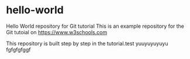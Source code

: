 # hello-world
Hello World repository for Git tutorial
This is an example repository for the Git tutoial on https://www.w3schools.com

This repository is built step by step in the tutorial.test
yuuyuyuyuyu
fgfgfgfggf
